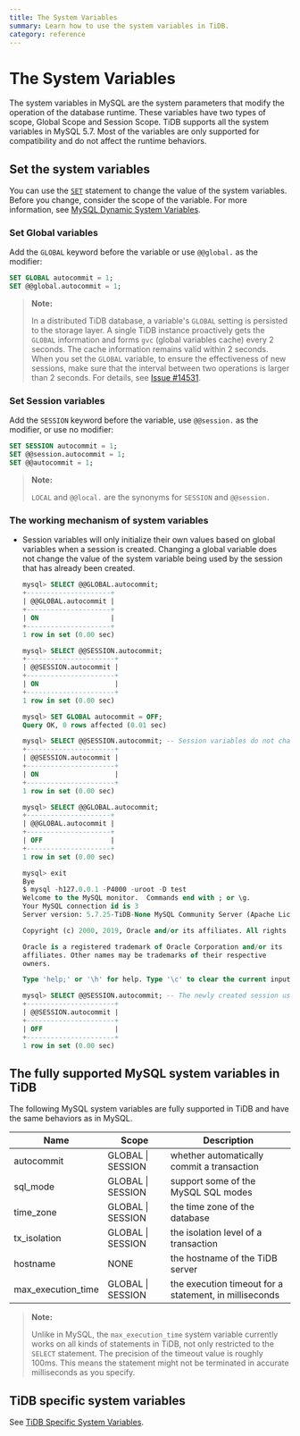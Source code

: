 ```yaml
---
title: The System Variables
summary: Learn how to use the system variables in TiDB.
category: reference
---
```


# The System Variables

The system variables in MySQL are the system parameters that modify the operation of the database runtime. These variables have two types of scope, Global Scope and Session Scope. TiDB supports all the system variables in MySQL 5.7. Most of the variables are only supported for compatibility and do not affect the runtime behaviors.

## Set the system variables

You can use the [`SET`](/v2.1/reference/sql/statements/set-variable.md) statement to change the value of the system variables. Before you change, consider the scope of the variable. For more information, see [MySQL Dynamic System Variables](https://dev.mysql.com/doc/refman/5.7/en/dynamic-system-variables.html).

### Set Global variables

Add the `GLOBAL` keyword before the variable or use `@@global.` as the modifier:

```sql
SET GLOBAL autocommit = 1;
SET @@global.autocommit = 1;
```

> **Note:**
>
> In a distributed TiDB database, a variable's `GLOBAL` setting is persisted to the storage layer. A single TiDB instance proactively gets the `GLOBAL` information and forms `gvc` (global variables cache) every 2 seconds. The cache information remains valid within 2 seconds. When you set the `GLOBAL` variable, to ensure the effectiveness of new sessions, make sure that the interval between two operations is larger than 2 seconds. For details, see [Issue #14531](https://github.com/pingcap/tidb/issues/14531).

### Set Session variables

Add the `SESSION` keyword before the variable, use `@@session.` as the modifier, or use no modifier:

```sql
SET SESSION autocommit = 1;
SET @@session.autocommit = 1;
SET @@autocommit = 1;
```

> **Note:**
>
> `LOCAL` and `@@local.` are the synonyms for `SESSION` and `@@session.`

### The working mechanism of system variables

* Session variables will only initialize their own values based on global variables when a session is created. Changing a global variable does not change the value of the system variable being used by the session that has already been created.

    ```sql
    mysql> SELECT @@GLOBAL.autocommit;
    +---------------------+
    | @@GLOBAL.autocommit |
    +---------------------+
    | ON                  |
    +---------------------+
    1 row in set (0.00 sec)

    mysql> SELECT @@SESSION.autocommit;
    +----------------------+
    | @@SESSION.autocommit |
    +----------------------+
    | ON                   |
    +----------------------+
    1 row in set (0.00 sec)

    mysql> SET GLOBAL autocommit = OFF;
    Query OK, 0 rows affected (0.01 sec)

    mysql> SELECT @@SESSION.autocommit; -- Session variables do not change, and the transactions in the session are executed in the form of autocommit.
    +----------------------+
    | @@SESSION.autocommit |
    +----------------------+
    | ON                   |
    +----------------------+
    1 row in set (0.00 sec)

    mysql> SELECT @@GLOBAL.autocommit;
    +---------------------+
    | @@GLOBAL.autocommit |
    +---------------------+
    | OFF                 |
    +---------------------+
    1 row in set (0.00 sec)

    mysql> exit
    Bye
    $ mysql -h127.0.0.1 -P4000 -uroot -D test
    Welcome to the MySQL monitor.  Commands end with ; or \g.
    Your MySQL connection id is 3
    Server version: 5.7.25-TiDB-None MySQL Community Server (Apache License 2.0)

    Copyright (c) 2000, 2019, Oracle and/or its affiliates. All rights reserved.

    Oracle is a registered trademark of Oracle Corporation and/or its
    affiliates. Other names may be trademarks of their respective
    owners.

    Type 'help;' or '\h' for help. Type '\c' to clear the current input statement.

    mysql> SELECT @@SESSION.autocommit; -- The newly created session uses a new global variable.
    +----------------------+
    | @@SESSION.autocommit |
    +----------------------+
    | OFF                  |
    +----------------------+
    1 row in set (0.00 sec)
    ```

## The fully supported MySQL system variables in TiDB

The following MySQL system variables are fully supported in TiDB and have the same behaviors as in MySQL.

| Name | Scope | Description |
| ---------------- | -------- | -------------------------------------------------- |
| autocommit | GLOBAL \| SESSION | whether automatically commit a transaction|
| sql_mode | GLOBAL \| SESSION | support some of the MySQL SQL modes|
| time_zone | GLOBAL \| SESSION | the time zone of the database |
| tx_isolation | GLOBAL \| SESSION | the isolation level of a transaction |
| hostname | NONE | the hostname of the TiDB server |
| max\_execution\_time | GLOBAL \| SESSION |  the execution timeout for a statement, in milliseconds |

> **Note:**
>
> Unlike in MySQL, the `max_execution_time` system variable currently works on all kinds of statements in TiDB, not only restricted to the `SELECT` statement. The precision of the timeout value is roughly 100ms. This means the statement might not be terminated in accurate milliseconds as you specify.

## TiDB specific system variables

See [TiDB Specific System Variables](/v2.1/reference/configuration/tidb-server/tidb-specific-variables.md).
